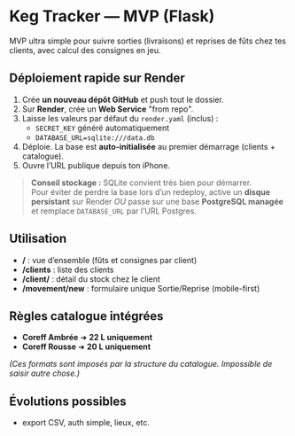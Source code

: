 # Keg Tracker — MVP (Flask)

MVP ultra simple pour suivre sorties (livraisons) et reprises de fûts chez tes clients,
avec calcul des consignes en jeu.

## Déploiement rapide sur Render

1. Crée **un nouveau dépôt GitHub** et push tout le dossier.
2. Sur **Render**, crée un **Web Service** "from repo".
3. Laisse les valeurs par défaut du `render.yaml` (inclus) :  
   - `SECRET_KEY` généré automatiquement  
   - `DATABASE_URL=sqlite:///data.db`
4. Déploie. La base est **auto-initialisée** au premier démarrage (clients + catalogue).
5. Ouvre l’URL publique depuis ton iPhone.

> **Conseil stockage :** SQLite convient très bien pour démarrer.  
> Pour éviter de perdre la base lors d’un redeploy, active un **disque persistant** sur Render
> *OU* passe sur une base **PostgreSQL managée** et remplace `DATABASE_URL` par l’URL Postgres.

## Utilisation

- **/** : vue d’ensemble (fûts et consignes par client)
- **/clients** : liste des clients
- **/client/<id>** : détail du stock chez le client
- **/movement/new** : formulaire unique Sortie/Reprise (mobile-first)

## Règles catalogue intégrées

- **Coreff Ambrée** ➜ **22 L uniquement**
- **Coreff Rousse** ➜ **20 L uniquement**

*(Ces formats sont imposés par la structure du catalogue. Impossible de saisir autre chose.)*

## Évolutions possibles

- export CSV, auth simple, lieux, etc.
